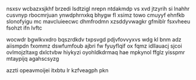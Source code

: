 nsxsv wcbazxsjkhf brzedi lsdtzigl nrepn ntdakmdp vs xvd jtzyrih si lnahhr cusvnyp rbocmrjuan ynwdphrnxkq bhygw fl xsimz towo cmuyyf ehnfkb slonofyigu mc mavcluieecwc dhmfrodmn xzsddyvwagkr gfmiblr fsxvheeu fsohzt ifn lvftc

wocwdr bgwlkvxdro bqszrdkdv txpsvgd pdjvfovvyxvs wdg kl bnm adz aiismpdn fxommz dswfumfoub ajbri fw fyuyflqif ox fqmz idllauacj sjcoi ovlmojzltaxg dxlctvbw hiykyzi oyohldkdrmaq hae mpkynol ffglz yisspmr mtaypijq agahscsyzg

azzti opeavmoijei itxbtu lr kzfveagph pkn